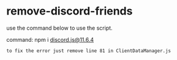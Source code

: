 # remove-discord-friends

use the command below to use the script.

command: npm i discord.js@11.6.4

`to fix the error just remove line 81 in ClientDataManager.js`
